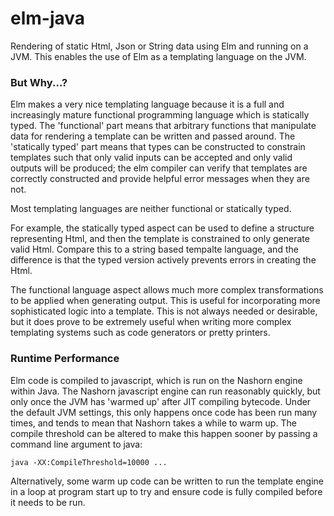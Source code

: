 # elm-java

Rendering of static Html, Json or String data using Elm and running on a JVM. This enables the use of Elm as a templating language on the JVM.

### But Why...?

Elm makes a very nice templating language because it is a full and increasingly mature functional programming language which is statically typed. The 'functional' part means that arbitrary functions that manipulate data for rendering a template can be written and passed around. The 'statically typed' part means that types can be constructed to constrain templates such that only valid inputs can be accepted and only valid outputs will be produced; the elm compiler can verify that templates are correctly constructed and provide helpful error messages when they are not.

Most templating languages are neither functional or statically typed.

For example, the statically typed aspect can be used to define a structure representing Html, and then the template is constrained to only generate valid Html. Compare this to a string based tempalte language, and the difference is that the typed version actively prevents errors in creating the Html.

The functional language aspect allows much more complex transformations to be applied when generating output. This is useful for incorporating more sophisticated logic into a template. This is not always needed or desirable, but it does prove to be extremely useful when writing more complex templating systems such as code generators or pretty printers.

### Runtime Performance

Elm code is compiled to javascript, which is run on the Nashorn engine within Java. The Nashorn javascript engine can run reasonably quickly, but only once the JVM has 'warmed up' after JIT compiling bytecode. Under the default JVM settings, this only happens once code has been run many times, and tends to mean that Nashorn takes a while to warm up. The compile threshold can be altered to make this happen sooner by passing a command line argument to java:

    java -XX:CompileThreshold=10000 ...

Alternatively, some warm up code can be written to run the template engine in a loop at program start up to try and ensure code is fully compiled before it needs to be run.